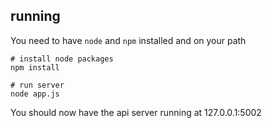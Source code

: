 ## running
You need to have `node` and `npm` installed and on your path

```
# install node packages
npm install

# run server
node app.js
```

You should now have the api server running at 127.0.0.1:5002



